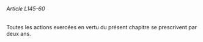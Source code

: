 ###### Article L145-60

Toutes les actions exercées en vertu du présent chapitre se prescrivent par deux ans.

